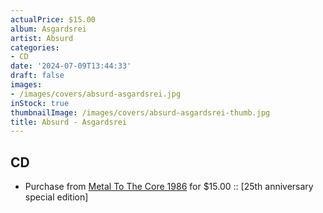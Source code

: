 ```yaml
---
actualPrice: $15.00
album: Asgardsrei
artist: Absurd
categories:
- CD
date: '2024-07-09T13:44:33'
draft: false
images:
- /images/covers/absurd-asgardsrei.jpg
inStock: true
thumbnailImage: /images/covers/absurd-asgardsrei-thumb.jpg
title: Absurd - Asgardsrei
---
```


## CD
* Purchase from [Metal To The Core 1986](https://metaltothecore1986.com/shop/absurd-asgardsrei-cd-25th-anniversary-special-edition/) for $15.00 :: [25th anniversary special edition]
